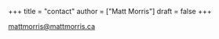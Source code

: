 +++
title = "contact"
author = ["Matt Morris"]
draft = false
+++

[mattmorris@mattmorris.ca](mailto:mattmorris@mattmorris.ca)
